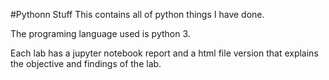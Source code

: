 #Pythonn Stuff
This contains all of python things I have done.

The programing language used is python 3. 

Each lab has a jupyter notebook report and a html file version that explains the objective and findings of the lab. 

